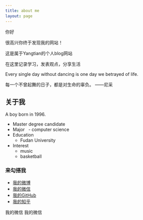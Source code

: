 ```yaml
---
title: about me
layout: page
---
```


 

 你好

 很高兴你终于发现我的网站！

 这是属于Yangtian的个人blog网站
 
 在这里记录学习，发表观点，分享生活
 
 Every single day without dancing is one day we betrayed of life.
  
 每一个不曾起舞的日子，都是对生命的辜负。                   ——尼采
  

 <h2>关于我</h2>
  
  A  boy born in 1996.
 
-  Master degree candidate
-  Major
   - computer science
-  Education
   - Fudan University
-  Interest
   - music
   - basketball


  <h3>来勾搭我</h3>

* <i class="fa fa-weibo " aria-hidden="true"></i><a href="https://weibo.com/u/5393123005?refer_flag=1001030201_&is_hot=1" target="_blank" title="我的weibo">  我的微博</a>
* <i class="fa fa-weixin " aria-hidden="true"></i><a href="https://github.com/Yangtiancoder/Yangtiancoder.github.io/blob/master/assets/images/wexin.jpg?raw=true"> 我的微信</a>  
* <i class="fa fa-github " aria-hidden="true"></i><a href="https://github.com/Yangtiancoder" target="_blank" title="Yangtian的github">  我的GitHub</a>
* <i class="fa fa-search " aria-hidden="true"></i><a href="https://www.zhihu.com/people/tian-yang-48-83/activities" target="_blank" title="我的知乎">  我的知乎</a>

<i class="fa fa-weixin"></i><a target="_blank">我的微信<img src="https://github.com/Yangtiancoder/Yangtiancoder.github.io/blob/master/assets/images/wexin.jpg?raw=true" style="display:none"/>
我的微信</a>

